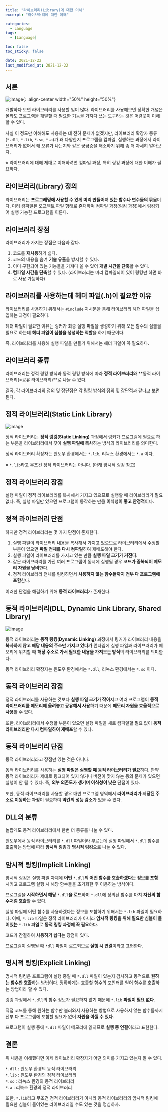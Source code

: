 ```yaml
---
title: "라이브러리(Library)에 대한 이해"
excerpt: "라이브러리에 대한 이해"

categories:
  - Language
tags:
  - [Language]

toc: false
toc_sticky: false

date: 2021-12-22
last_modified_at: 2021-12-22
---
```


## 서론

![image](https://user-images.githubusercontent.com/34677157/146958305-e3db74ae-5e08-4c81-9f55-f2e9e55d1dfe.png){: .align-center width="50%" height="50%"}

개발하다 보면 라이브러리를 사용할 일이 많다. 라이브러리를 사용해보면 정확한 개념은 몰라도 프로그램을 개발할 때 필요한 기능을 가져다 쓰는 도구라는 것은 어렴풋이 이해할 수 있다.

사실 이 정도만 이해해도 사용하는 데 전혀 문제가 없겠지만, 라이브러리 확장자 종류(`*.dll`, `*.lib`, `*.so`, `*.a`)가 왜 다양한지 프로그램을 컴파일, 실행하는 과정에서 라이브러리가 없어서 왜 오류가 나는지와 같은 궁금증을 해소하기 위해 좀 더 자세히 알아보자.

※ 라이브러리에 대해 제대로 이해하려면 컴파일 과정, 특히 링킹 과정에 대한 이해가 필요하다.


## 라이브러리(Library) 정의
라이브러리는 **프로그래밍에 사용할 수 있게 미리 만들어져 있는 함수나 변수들의 묶음**이다. 미리 컴파일된 오프젝트 파일 형태로 존재하며 컴파일 과정(링킹 과정)에서 링킹되어 실행 가능한 프로그램을 이룬다.


## 라이브러리 장점
라이브러리가 가지는 장점은 다음과 같다.

1. 코드를 **재사용**하기 쉽다.
2. 코드의 내용을 숨겨 **기술 유출**을 방지할 수 있다.
3. 이미 구현되어 있는 기능들을 가져다 쓸 수 있어 **개발 시간을 단축**할 수 있다.
4. **컴파일 시간을 단축**할 수 있다. (라이브러리는 미리 컴파일되어 있어 링킹만 하면 바로 사용 가능하다)


## 라이브러리를 사용하는데 헤더 파일(.h)이 필요한 이유
라이브러리를 사용하기 위해서는 `#include` 지시문을 통해 라이브러리 헤더 파일을 삽입하는 과정이 필요하다.

헤더 파일이 필요한 이유는 링커가 최종 실행 파일을 생성하기 위해 모든 함수의 심볼을 필요로 하는데 **헤더 파일이 심볼을 생성하는 역할**을 하기 때문이다.

즉, 라이브러리를 사용해 실행 파일을 만들기 위해서는 헤더 파일이 꼭 필요하다.


## 라이브러리 종류
라이브러리는 정적 링킹 방식과 동적 링킹 방식에 따라 **정적 라이브러리**와 **동적 라이브러리(=공유 라이브러리)**로 나눌 수 있다.

결국, 각 라이브러리의 정의 및 장단점은 각 링킹 방식의 정의 및 장단점과 같다고 보면 된다.


## 정적 라이브러리(Static Link Library)
![image](https://user-images.githubusercontent.com/34677157/146958619-89420189-c7d5-4e4b-9362-aca19786f682.png)

정적 라이브러리는 **정적 링킹(Static Linking)** 과정에서 링커가 프로그램에 필요로 하는 부분을 라이브러리에서 찾아 **실행 파일에 복사**하는 방식의 라이브러리를 의미한다.

정적 라이브러리 확장자는 윈도우 환경에서는 `*.lib`, 리눅스 환경에서는 `*.a` 이다,

※ `*.lib`라고 무조건 정적 라이브러리는 아니다. (아래 암시적 링킹 참고)


## 정적 라이브러리 장점
실행 파일이 정적 라이브러리를 복사해서 가지고 있으므로 실행할 때 라이브러리가 필요 없다. 즉, 실행 파일만 있으면 프로그램이 동작하는 만큼 **이식성이 좋고 안정적**이다.


## 정적 라이브러리 단점
하지만 정적 라이브러리는 몇 가지 단점이 존재한다.

1. 실행 파일이 라이브러리 내용을 복사해서 가지고 있으므로 라이브러리에서 수정할 부분이 있으면 **파일 전체를 다시 컴파일**하여 재배포해야 한다.
2. 실행 파일이 라이브러리를 가지고 있는 만큼 **실행 파일 크기가 커진다**.
3. 같은 라이브러리를 가진 여러 프로그램이 동시에 실행될 경우 **코드가 중복되어 메모리 자원을 낭비**한다.
4. 정적 라이브러리 전체를 링킹하면서 **사용하지 않는 함수들까지 전부 다 프로그램에 포함**한다.

이러한 단점을 해결하기 위해 **동적 라이브러리**가 존재한다.


## 동적 라이브러리(DLL, Dynamic Link Library, Shared Library)
![image](https://user-images.githubusercontent.com/34677157/146958815-89a26f94-120d-4edf-b286-e2476fd13af6.png)


동적 라이브러리는 **동적 링킹(Dynamic Linking)** 과정에서 링커가 라이브러리 내용을 **복사하지 않고 해당 내용의 주소만 가지고 있다가** 런타임에 실행 파일과 라이브러리가 메모리에 위치할 때 **해당 주소로 가서 필요한 내용을 가져오는 방식**의 라이브러리를 의미한다.

동적 라이브러리 확장자는 윈도우 환경에서는 `*.dll`, 리눅스 환경에서는 `*.so` 이다.


## 동적 라이브러리 장점
정적 라이브러리를 사용하는 것보다 **실행 파일 크기가 작아**지고 여러 프로그램이 **동적 라이브러리를 메모리에 올려놓고 공유해서 사용**하기 때문에 **메모리 자원을 효율적으로 사용**할 수 있다.

또한, 라이브러리에서 수정할 부분이 있으면 실행 파일을 새로 컴파일할 필요 없이 **동적 라이브러리만 다시 컴파일하여 재배포**할 수 있다.


## 동적 라이브러리 단점
동적 라이브러리라고 장점만 있는 것은 아니다.

동적 라이브러리를 사용하는 **실행 파일은 실행할 때 동적 라이브러리가 필요**하다. 만약 동적 라이브러리가 제대로 링크되어 있지 않거나 버전이 맞지 않는 등의 문제가 있으면 실행이 안 될 수 있다. 즉, **외부 의존도가 생기며 이식성이 낮은** 단점이 있다.

또한, 동적 라이브러리를 사용할 경우 매번 프로그램 영역에서 **라이브러리가 저장된 주소로 이동하는 과정**이 필요하여 **약간의 성능 감소**가 있을 수 있다.


## DLL의 분류
놀랍게도 동적 라이브러리에서 한번 더 종류를 나눌 수 있다.

윈도우에서 동적 라이브러리를 `*.dll` 파일이라 부르는데 실행 파일에서 `*.dll` 함수를 호출하는 방법에 따라 **암시적 링킹**과 **명시적 링킹**으로 나눌 수 있다.


## 암시적 링킹(Implicit Linking)
암시적 링킹은 실행 파일 자체에 **어떤** `*.dll`**의 어떤 함수를 호출하겠다는 정보를 포함** 시키고 프로그램 실행 시 해당 함수들을 초기화한 후 이용하는 방식이다.

프로그램을 **시작하면서 해당** `*.dll`**을 로드**하며 `*.dll`에 정의된 함수를 마치 **자신의 함수처럼 호출**할 수 있다.

실행 파일에 어떤 함수를 사용하겠다는 정보를 포함하기 위해서는 `*.lib` 파일이 필요하다. 이때, `*.lib` 파일은 정적 라이브러리가 아니라 **암시적 링킹을 위해 필요한 심볼이 들어있는** `*.lib` **파일**로 **동적 링킹 과정에 꼭 필요**하다.

코드가 간결하여 **사용하기 쉽다**는 장점이 있다.

프로그램이 실행될 때 `*dll` 파일이 로드되므로 **실행 시 연결**이라고 표현한다.


## 명시적 링킹(Explicit Linking)
명시적 링킹은 프로그램이 실행 중일 때 `*.dll` 파일이 있는지 검사하고 동적으로 **원하는 함수만 호출**하는 방법이다. 정확하게는 호출할 함수의 포인터를 얻어 함수를 호출하는 방법이라 할 수 있다.

링킹 과정에서 `*.dll`의 함수 정보가 필요하지 않기 때문에 `*.lib` **파일이 필요 없다**.

직접 코드를 통해 원하는 함수만 불러와서 사용하는 방법으로 사용하지 않는 함수들까지 전부 다 프로그램에 포함할 필요가 없어 **자원을 아낄 수 있다**.

프로그램이 실행 중에 `*.dll` 파일이 메모리에 읽히므로 **실행 중 연결**이라고 표현한다.

## 결론
위 내용을 이해했다면 이제 라이브러리 확장자가 어떤 의미를 가지고 있는지 알 수 있다.

`*.dll` : 윈도우 환경의 동적 라이브러리  
`*.lib` : 윈도우 환경의 정적 라이브러리  
`*.so` : 리눅스 환경의 동적 라이브러리  
`*.a` : 리눅스 환경의 정적 라이브러리  

또한, `*.lib`라고 무조건 정적 라이브러리가 아니라 동적 라이브러리의 암시적 링킹에 필요한 심볼이 들어있는 라이브러리일 수도 있는 것을 명심하자.